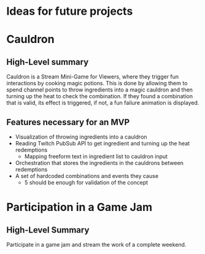 # Ideas for future projects

# Cauldron

## High-Level summary

Cauldron is a Stream Mini-Game for Viewers, where they trigger fun interactions by cooking magic potions. This is done by allowing them to spend channel points to throw ingredients into a magic cauldron and then turning up the heat to check the combination. If they found a combination that is valid, its effect is triggered, if not, a fun failure animation is displayed.


## Features necessary for an MVP

* Visualization of throwing ingredients into a cauldron
* Reading Twitch PubSub API to get ingredient and turning up the heat redemptions
    * Mapping freeform text in ingredient list to cauldron input
* Orchestration that stores the ingredients in the cauldrons between redemptions
* A set of hardcoded combinations and events they cause
    * 5 should be enough for validation of the concept


# Participation in a Game Jam

## High-Level Summary

Participate in a game jam and stream the work of a complete weekend.